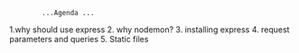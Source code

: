 
            ...Agenda ...


1.why should use express
2. why nodemon?
3. installing express
4. request parameters and queries
5. Static files
